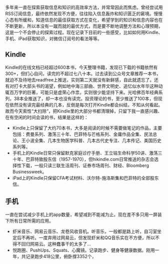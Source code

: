 多年来一直在探索获取信息和知识的高效率方法，并常常因此而焦虑。曾经尝试用RSS订阅信息，最终依然发现不方便，往往陷入信息轰炸和知识匮乏的窘境。慢慢心态有所缓和，知道信息的最佳获取方式在变化，希望学到的知识和信息内容也在不断更新，所以本没有一蹴而就的最优方式，而是要不断地调整方法和心理预期，这是一个不会停止的探索过程。现在记录下目前的一些感受，比如如何用Kindle、手机、iPad获取知识，对微信订阅号的看法等等。
## Kindle
Kindle的在线文档已经超过600本书，今天整理书籍，发现已下载的书籍依然有300+，但扪心自问，读完的不超过七八十本。过去读到公众号文章推荐一本书，就迫不及待地去readfree上推送，实则第二天就没有新鲜感，自此就遗忘了。还有对打卡大部头书的渴望，例如地中海三部曲、世界文明史、追忆似水年华这种动辄百万字的巨著，可能只是虚荣心作祟，实则很少能坚持下来。光哈佛百年经典系列，38本全推送了，却一本也没有读完。投资理论的书，至少推送了100本，但现在依然没有读完最经典的几本，反倒是每次打开Kindle都会纠结，不知从何看起。故而今天索性“大扫除”，把Kindle里的大部分书都清理掉，只留下我一直感兴趣、在有空闲的时间会读的书，结果是这样的：
* Kindle上只保留了大约70本书，大多是阅读的时候不需要做笔记的作品，主要包括：费曼系列、激荡三十年、巴菲特与芒格系列、金庸作品全集、民法总论、王小波全集、几本生物医学科普、几本古代史专注、几本传记、美国历史系列等。
* 手机上的Kindle日常只保留默克家庭诊疗手册、王立铭生命科学50讲、激荡三十年、巴菲特致股东信（1957-1970），但hikindle.com日常推送的杂志会选择性下载，一般只读三联生活周刊、证券市场周刊、财经、Bloomberg Businessweek。
* iPad上的Kindle只保留CFA考试材料、沃尔特-施洛斯集和巴菲特的全部股东信。
## 手机
一直在尝试减少手机上的app数量，希望减到不能减为止。现在差不多只用一屏装下所有日常所需的应用。
* 虾米音乐、网易云音乐、龙卷风收音机。听音乐，一般都是路上听，自习室坐定后不再听。一度弃用过网易云，但发现虾米和QQ音乐实在不方便，所以不得不回归网易云。这种蠢事干的太多了…
* 悦跑圈、PushUps、Squats、心魔镜。记录跑步、健身等健康数据。刚用一年，共记录跑步418公里，俯卧撑3352个，
<!--stackedit_data:
eyJoaXN0b3J5IjpbLTExODgwOTg2MzJdfQ==
-->